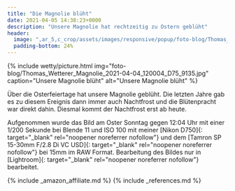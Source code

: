 ```yaml
---
title: "Die Magnolie blüht"
date: 2021-04-05 14:38:23+0000
description: "Unsere Magnolie hat rechtzeitig zu Ostern geblüht"
header:
  image: ",ar_5,c_crop/assets/images/responsive/popup/foto-blog/Thomas_Wetterer_Magnolie_2021-04-04_120004_D75_9135.jpg"
  padding-bottom: 24%
---
```

{% include wetty/picture.html img="foto-blog/Thomas_Wetterer_Magnolie_2021-04-04_120004_D75_9135.jpg" caption="Unsere Magnolie blüht" alt="Unsere Magnolie blüht" %}

Über die Osterfeiertage hat unsere Magnolie geblüht. Die letzten Jahre gab es zu diesem Ereignis dann immer auch Nachtfrost und die Blütenpracht war direkt dahin. Diesmal kommt der Nachtfrost erst ab heute.

Aufgenommen wurde das Bild am Oster Sonntag gegen 12:04 Uhr mit einer 1/200 Sekunde bei Blende 11 und ISO 100 mit meiner [Nikon D750]{: target="_blank" rel="noopener noreferrer nofollow"} und dem [Tamron SP 15-30mm F/2.8 Di VC USD]{: target="_blank" rel="noopener noreferrer nofollow"} bei 15mm im RAW Format. Bearbeitung des Bildes nur in [Lightroom]{: target="_blank" rel="noopener noreferrer nofollow"} bearbeitet.

{% include _amazon_affiliate.md %}
{% include _references.md %}
